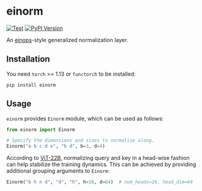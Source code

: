 # einorm

[![Test](https://github.com/junhsss/einorm/actions/workflows/test.yml/badge.svg)](https://github.com/junhsss/einorm/actions/workflows/test.yml)
[![PyPI Version](https://badge.fury.io/py/einorm.svg)](https://badge.fury.io/py/einorm)

An [einops](https://github.com/arogozhnikov/einops)-style generalized normalization layer.

## Installation

You need `torch` >= 1.13 or `functorch` to be installed:

```
pip install einorm
```

## Usage

`einorm` provides `Einorm` module, which can be used as follows:

```python
from einorm import Einorm

# Specify the dimensions and sizes to normalize along.
Einorm("a b c d e", "b d", b=3, d=4)
```

According to [ViT-22B](https://arxiv.org/abs/2302.05442), normalizing query and key in a head-wise fashion can help stabilize the training dynamics. This can be achieved by providing additional grouping arguments to `Einorm`:

```python
Einorm("b h n d", "d", "h", h=16, d=64)  # num_heads=16, head_dim=64
```
